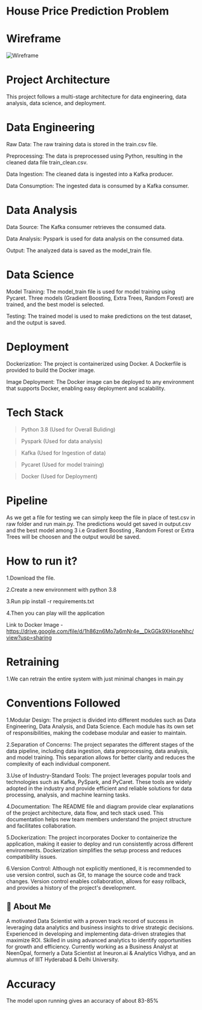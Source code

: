 
# House Price Prediction Problem

# Wireframe

![Wireframe](https://github.com/aditya699/ZAMATO-DATA-SCIENCE-PROJECT/assets/64576351/7244ca0c-bf1e-4bcf-825e-995bd165d055)


# Project Architecture
This project follows a multi-stage architecture for data engineering, data analysis, data science, and deployment.

# Data Engineering

Raw Data: The raw training data is stored in the train.csv file.

Preprocessing: The data is preprocessed using Python, resulting in the cleaned data file train_clean.csv.

Data Ingestion: The cleaned data is ingested into a Kafka producer.

Data Consumption: The ingested data is consumed by a Kafka 
consumer.

# Data Analysis

Data Source: The Kafka consumer retrieves the consumed data.

Data Analysis: Pyspark is used for data analysis on the consumed data.

Output: The analyzed data is saved as the model_train file.

# Data Science
Model Training: The model_train file is used for model training using Pycaret. Three models (Gradient Boosting, Extra Trees, Random Forest) are trained, and the best model is selected.

Testing: The trained model is used to make predictions on the test dataset, and the output is saved.

# Deployment

Dockerization: The project is containerized using Docker. A Dockerfile is provided to build the Docker image.

Image Deployment: The Docker image can be deployed to any environment that supports Docker, enabling easy deployment and scalability.

# Tech Stack 
> Python 3.8 (Used for Overall Buliding)

> Pyspark (Used for data analysis)

> Kafka   (Used for Ingestion of data)  

> Pycaret (Used for model training)

> Docker  (Used for Deployment)

# Pipeline

As we get a file for testing we can simply keep the file in place of test.csv in raw folder and run main.py. The predictions would get saved in output.csv and the best model among 3 i.e Gradient Boosting , Random Forest or Extra Trees will be choosen and the output would be saved.

# How to run it?

1.Download the file.

2.Create a new environment with python 3.8

3.Run pip install -r requirements.txt

4.Then you can play will the application

Link to Docker Image - https://drive.google.com/file/d/1h86zn6Mo7a6mNr4e__DkGGk9XHoneNhc/view?usp=sharing

# Retraining

1.We can retrain the entire system with just minimal changes in main.py 

# Conventions Followed

1.Modular Design: The project is divided into different modules such as Data Engineering, Data Analysis, and Data Science. Each module has its own set of responsibilities, making the codebase modular and easier to maintain.

2.Separation of Concerns: The project separates the different stages of the data pipeline, including data ingestion, data preprocessing, data analysis, and model training. This separation allows for better clarity and reduces the complexity of each individual component.

3.Use of Industry-Standard Tools: The project leverages popular tools and technologies such as Kafka, PySpark, and PyCaret. These tools are widely adopted in the industry and provide efficient and reliable solutions for data processing, analysis, and machine learning tasks.

4.Documentation: The README file and diagram provide clear explanations of the project architecture, data flow, and tech stack used. This documentation helps new team members understand the project structure and facilitates collaboration.

5.Dockerization: The project incorporates Docker to containerize the application, making it easier to deploy and run consistently across different environments. Dockerization simplifies the setup process and reduces compatibility issues.

6.Version Control: Although not explicitly mentioned, it is recommended to use version control, such as Git, to manage the source code and track changes. Version control enables collaboration, allows for easy rollback, and provides a history of the project's development.

## 🚀 About Me
A motivated Data Scientist with a proven track record of success in leveraging data analytics and business insights to drive strategic decisions. Experienced in developing and implementing data-driven strategies that maximize ROI. Skilled in using advanced analytics to identify opportunities for growth and efficiency. Currently working as a Business Analyst at NeenOpal, formerly a Data Scientist at Ineuron.ai & Analytics Vidhya, and an alumnus of IIIT Hyderabad & Delhi University.

# Accuracy 

The model upon running gives an accuracy of about 83-85%